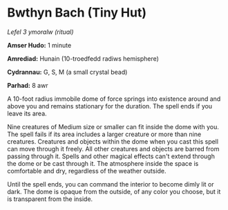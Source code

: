 # Bwthyn Bach (Tiny Hut)

*Lefel 3 ymoralw (ritual)*

**Amser Hudo:** 1 minute

**Amrediad:** Hunain (10-troedfedd radiws hemisphere)

**Cydrannau:** G, S, M (a small crystal bead)

**Parhad:** 8 awr

A 10-foot radius immobile dome of force springs into existence around and above you and remains stationary for the duration. The spell ends if you leave its area.

Nine creatures of Medium size or smaller can fit inside the dome with you. The spell fails if its area includes a larger creature or more than nine creatures. Creatures and objects within the dome when you cast this spell can move through it freely. All other creatures and objects are barred from passing through it. Spells and other magical effects can't extend through the dome or be cast through it. The atmosphere inside the space is comfortable and dry, regardless of the weather outside.

Until the spell ends, you can command the interior to become dimly lit or dark. The dome is opaque from the outside, of any color you choose, but it is transparent from the inside.